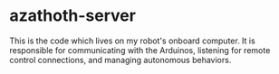 azathoth-server
===============
This is the code which lives on my robot's onboard computer.
It is responsible for communicating with the Arduinos, listening
for remote control connections, and managing autonomous behaviors.
